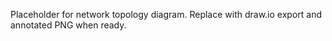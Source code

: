 Placeholder for network topology diagram. Replace with draw.io export and annotated PNG when ready.
